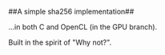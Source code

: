 ##A simple sha256 implementation##

...in both C and OpenCL (in the GPU branch).

Built in the spirit of "Why not?".
